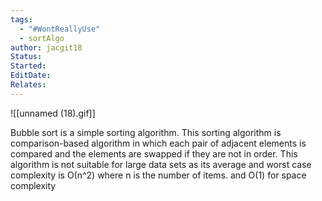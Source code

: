 ```yaml
---
tags:
  - "#WontReallyUse"
  - sortAlgo
author: jacgit18
Status: 
Started: 
EditDate: 
Relates:
---
```


![[unnamed (18).gif]]

Bubble sort is a simple sorting algorithm. This sorting algorithm is comparison-based algorithm in which each pair of adjacent elements is compared and the elements are swapped if they are not in order. This algorithm is not suitable for large data sets as its average and worst case complexity is Ο(n^2) where n is the number of items. and O(1) for space complexity